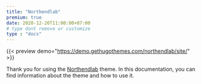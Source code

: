 ```yaml
---
title: "Northendlab"
premium: true
date: 2020-12-26T11:00:00+07:00
# type dont remove or customize
type : "docs"
---
```


{{< preview demo="https://demo.gethugothemes.com/northendlab/site/" >}}

Thank you for using the [Northendlab](https://gethugothemes.com/themes/northendlab/) theme. In this documentation, you can find information about the theme and how to use it.
